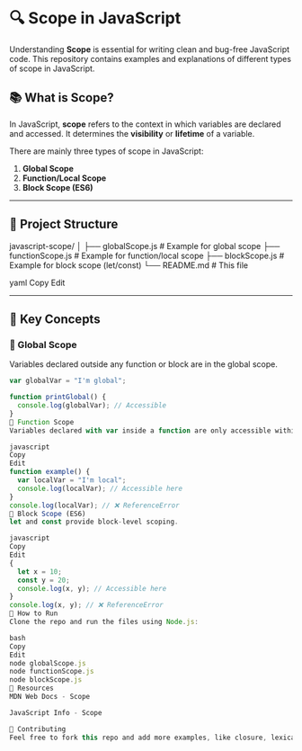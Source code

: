 # 🔍 Scope in JavaScript

Understanding **Scope** is essential for writing clean and bug-free JavaScript code. This repository contains examples and explanations of different types of scope in JavaScript.

## 📚 What is Scope?

In JavaScript, **scope** refers to the context in which variables are declared and accessed. It determines the **visibility** or **lifetime** of a variable.

There are mainly three types of scope in JavaScript:

1. **Global Scope**
2. **Function/Local Scope**
3. **Block Scope (ES6)**

---

## 📁 Project Structure

javascript-scope/
│
├── globalScope.js # Example for global scope
├── functionScope.js # Example for function/local scope
├── blockScope.js # Example for block scope (let/const)
└── README.md # This file

yaml
Copy
Edit

---

## 🧠 Key Concepts

### 🔸 Global Scope

Variables declared outside any function or block are in the global scope.

```javascript
var globalVar = "I'm global";

function printGlobal() {
  console.log(globalVar); // Accessible
}
🔸 Function Scope
Variables declared with var inside a function are only accessible within that function.

javascript
Copy
Edit
function example() {
  var localVar = "I'm local";
  console.log(localVar); // Accessible here
}
console.log(localVar); // ❌ ReferenceError
🔸 Block Scope (ES6)
let and const provide block-level scoping.

javascript
Copy
Edit
{
  let x = 10;
  const y = 20;
  console.log(x, y); // Accessible here
}
console.log(x, y); // ❌ ReferenceError
🧪 How to Run
Clone the repo and run the files using Node.js:

bash
Copy
Edit
node globalScope.js
node functionScope.js
node blockScope.js
📖 Resources
MDN Web Docs - Scope

JavaScript Info - Scope

🤝 Contributing
Feel free to fork this repo and add more examples, like closure, lexical scope, or hoisting!

